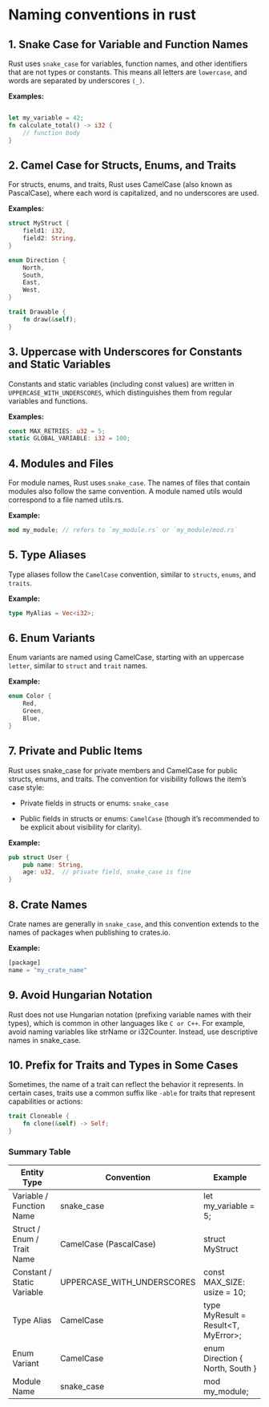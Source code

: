 # Naming conventions in rust

## 1. Snake Case for Variable and Function Names

Rust uses `snake_case` for variables, function names, and other identifiers that are not types or constants. This means all letters are `lowercase`, and words are separated by underscores `(_)`.

**Examples:**

```rs

let my_variable = 42;
fn calculate_total() -> i32 {
    // function body
}
```

## 2. Camel Case for Structs, Enums, and Traits

For structs, enums, and traits, Rust uses CamelCase (also known as PascalCase), where each word is capitalized, and no underscores are used.

**Examples:**

```rs
struct MyStruct {
    field1: i32,
    field2: String,
}

enum Direction {
    North,
    South,
    East,
    West,
}

trait Drawable {
    fn draw(&self);
}
```

## 3. Uppercase with Underscores for Constants and Static Variables

Constants and static variables (including const values) are written in `UPPERCASE_WITH_UNDERSCORES`, which distinguishes them from regular variables and functions.

**Examples:**

```rs
const MAX_RETRIES: u32 = 5;
static GLOBAL_VARIABLE: i32 = 100;
```

## 4. Modules and Files

For module names, Rust uses `snake_case`. The names of files that contain modules also follow the same convention. A module named utils would correspond to a file named utils.rs.

**Example:**

```rs
mod my_module; // refers to `my_module.rs` or `my_module/mod.rs`
```

## 5. Type Aliases

Type aliases follow the `CamelCase` convention, similar to `structs`, `enums`, and `traits`.

**Example:**

```rs
type MyAlias = Vec<i32>;
```

## 6. Enum Variants

Enum variants are named using CamelCase, starting with an uppercase `letter`, similar to `struct` and `trait` names.

**Example:**

```rs
enum Color {
    Red,
    Green,
    Blue,
}
```

## 7. Private and Public Items

Rust uses snake_case for private members and CamelCase for public structs, enums, and traits. The convention for visibility follows the item’s case style:

- Private fields in structs or enums: `snake_case`

- Public fields in structs or enums: `CamelCase` (though it’s recommended to be explicit about visibility for clarity).

**Example:**

```rs
pub struct User {
    pub name: String,
    age: u32,  // private field, snake_case is fine
}
```

## 8. Crate Names

Crate names are generally in `snake_case`, and this convention extends to the names of packages when publishing to crates.io.

**Example:**

```rs
[package]
name = "my_crate_name"
```

## 9. Avoid Hungarian Notation

Rust does not use Hungarian notation (prefixing variable names with their types), which is common in other languages like `C or C++`. For example, avoid naming variables like strName or i32Counter. Instead, use descriptive names in snake_case.

## 10. Prefix for Traits and Types in Some Cases

Sometimes, the name of a trait can reflect the behavior it represents. In certain cases, traits use a common suffix like `-able` for traits that represent capabilities or actions:

```rs
trait Cloneable {
    fn clone(&self) -> Self;
}
```

### Summary Table

|Entity Type |Convention |Example|
| ---------- |-----------|-------|
|Variable / Function Name| snake_case| let my_variable = 5;|
|Struct / Enum / Trait Name |CamelCase (PascalCase) |struct MyStruct| {}
|Constant / Static Variable |UPPERCASE_WITH_UNDERSCORES |const MAX_SIZE: usize = 10;|
|Type Alias |CamelCase |type MyResult<T> = Result<T, MyError>;|
|Enum Variant |CamelCase| enum Direction { North, South }|
|Module Name |snake_case| mod my_module;|
